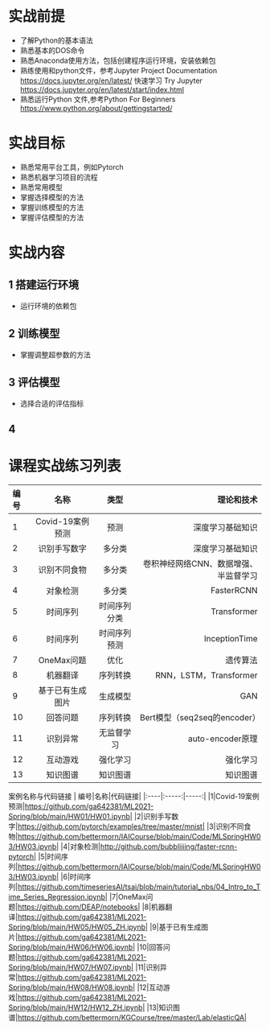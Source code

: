 # 实战前提
* 了解Python的基本语法
* 熟悉基本的DOS命令
* 熟悉Anaconda使用方法，包括创建程序运行环境，安装依赖包
* 熟练使用和python文件，参考Jupyter Project Documentation https://docs.jupyter.org/en/latest/ 快速学习 Try Jupyter https://docs.jupyter.org/en/latest/start/index.html  
* 熟悉运行Python 文件,参考Python For Beginners https://www.python.org/about/gettingstarted/
# 实战目标
* 熟悉常用平台工具，例如Pytorch
* 熟悉机器学习项目的流程
* 熟悉常用模型
* 掌握选择模型的方法
* 掌握训练模型的方法
* 掌握评估模型的方法

# 实战内容
## 1 搭建运行环境

* 运行环境的依赖包

## 2 训练模型
* 掌握调整超参数的方法
## 3 评估模型
* 选择合适的评估指标
## 4 

# 课程实战练习列表
| 编号|名称|类型|理论和技术|
|:----|:-----:|:-----:|-----:|
|1|Covid-19案例预测|预测|深度学习基础知识|
|2|识别手写数字|多分类|深度学习基础知识|
|3|识别不同食物|多分类|卷积神经网络CNN、数据增强、半监督学习|
|4|对象检测|多分类|FasterRCNN|
|5|时间序列|时间序列分类|Transformer|
|6|时间序列|时间序列预测|InceptionTime|
|7|OneMax问题|优化|遗传算法|
|8|机器翻译|序列转换|RNN，LSTM，Transformer|
|9|基于已有生成图片|生成模型|GAN|
|10|回答问题|序列转换|Bert模型（seq2seq的encoder）|
|11|识别异常|无监督学习|auto-encoder原理|
|12|互动游戏|强化学习|强化学习|
|13|知识图谱|知识图谱|知识图谱|

案例名称与代码链接
| 编号|名称|代码链接|
|:----|:-----:|-----:|
|1|Covid-19案例预测|https://github.com/ga642381/ML2021-Spring/blob/main/HW01/HW01.ipynb|
|2|识别手写数字|https://github.com/pytorch/examples/tree/master/mnist|
|3|识别不同食物|https://github.com/bettermorn/IAICourse/blob/main/Code/MLSpringHW03/HW03.ipynb|
|4|对象检测|http://github.com/bubbliiiing/faster-rcnn-pytorch|
|5|时间序列|https://github.com/bettermorn/IAICourse/blob/main/Code/MLSpringHW03/HW03.ipynb|
|6|时间序列|https://github.com/timeseriesAI/tsai/blob/main/tutorial_nbs/04_Intro_to_Time_Series_Regression.ipynb|
|7|OneMax问题|https://github.com/DEAP/notebooks|
|8|机器翻译|https://github.com/ga642381/ML2021-Spring/blob/main/HW05/HW05_ZH.ipynb|
|9|基于已有生成图片|https://github.com/ga642381/ML2021-Spring/blob/main/HW06/HW06.ipynb|
|10|回答问题|https://github.com/ga642381/ML2021-Spring/blob/main/HW07/HW07.ipynb|
|11|识别异常|https://github.com/ga642381/ML2021-Spring/blob/main/HW08/HW08.ipynb|
|12|互动游戏|https://github.com/ga642381/ML2021-Spring/blob/main/HW12/HW12_ZH.ipynb|
|13|知识图谱|https://github.com/bettermorn/KGCourse/tree/master/Lab/elasticQA|

